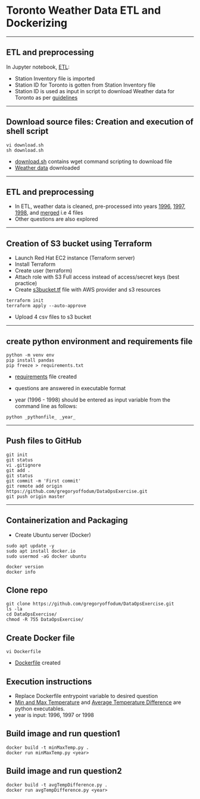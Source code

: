 # Toronto Weather Data ETL and Dockerizing

------------------------
ETL and preprocessing
----------------------

In Jupyter notebook, [ETL](https://github.com/gregoryoffodum/DataOpsExercise/blob/master/ETL.ipynb):
- Station Inventory file is imported
- Station ID for Toronto is gotten from  Station Inventory file
- Station ID is used as input in script to download Weather data for Toronto as per [guidelines](https://github.com/gregoryoffodum/DataOpsExercise/blob/master/Guidelines.txt)

-------------------------------------------------------------
Download source files: Creation and execution of shell script
-------------------------------------------------------------

```
vi download.sh
sh download.sh
```

- [download.sh](https://github.com/gregoryoffodum/DataOpsExercise/blob/master/download.sh) contains wget command scripting to download file
- [Weather data](https://github.com/gregoryoffodum/DataOpsExercise/blob/master/en_climate_monthly_ON_6158350_1840-2006_P1M.csv) downloaded

------------------------
ETL and preprocessing
----------------------

- In ETL, weather data is cleaned, pre-processed into years [1996](https://github.com/gregoryoffodum/DataOpsExercise/blob/master/weather_1996.csv), [1997](https://github.com/gregoryoffodum/DataOpsExercise/blob/master/weather_1997.csv), [1998](https://github.com/gregoryoffodum/DataOpsExercise/blob/master/weather_1998.csv), and [merged](https://github.com/gregoryoffodum/DataOpsExercise/blob/master/weather_all.csv) i.e 4 files 
- Other questions are also explored



--------------------------------------
Creation of S3 bucket using Terraform
--------------------------------------

- Launch Red Hat EC2 instance (Terraform server)
- Install Terraform
- Create user (terraform)
- Attach role with S3 Full access instead of access/secret keys (best practice)
- Create [s3bucket.tf](https://github.com/gregoryoffodum/DataOpsExercise/blob/master/s3bucket.tf) file with AWS provider and s3 resources
```
terraform init
terraform apply --auto-approve

```

- Upload 4 csv files to s3 bucket


-----------------------------------------------
create python environment and requirements file
-----------------------------------------------
```
python -m venv env
pip install pandas
pip freeze > requirements.txt
```
- [requirements](https://github.com/gregoryoffodum/DataOpsExercise/blob/master/requirements.txt) file created

- questions are answered in executable format
- year (1996 - 1998) should be entered as input variable from the command line as follows:

```
python _pythonfile_ _year_
```

--------------------
Push files to GitHub
--------------------

```
git init
git status
vi .gitignore
git add .
git status
git commit -m 'First commit'
git remote add origin https://github.com/gregoryoffodum/DataOpsExercise.git
git push origin master
```

-----------------------------
Containerization and Packaging
-----------------------------
- Create Ubuntu server (Docker)
```
sudo apt update -y
sudo apt install docker.io
sudo usermod -aG docker ubuntu

docker version
docker info
```

Clone repo
-----------
```
git clone https://github.com/gregoryoffodum/DataOpsExercise.git
ls -la
cd DataOpsExercise/
chmod -R 755 DataOpsExercise/
```


Create Docker file
------------------
`vi Dockerfile`
- [Dockerfile](https://github.com/gregoryoffodum/DataOpsExercise/blob/master/Dockerfile) created

Execution instructions
-------------------------------
- Replace Dockerfile entrypoint variable to desired question 
- [Min and Max Temperature](https://github.com/gregoryoffodum/DataOpsExercise/blob/master/minMaxTemp.py) and [Average Temperature Difference](https://github.com/gregoryoffodum/DataOpsExercise/blob/master/avgTempDifference.py) are python executables.
- year is input: 1996, 1997 or 1998
  
Build image and run question1
-------------------------------
```
docker build -t minMaxTemp.py .
docker run minMaxTemp.py <year>
```

Build image and run question2
-------------------------------
```
docker build -t avgTempDifference.py .
docker run avgTempDifference.py <year>
```

